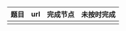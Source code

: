 | 题目 | url | 完成节点 | 未按时完成 |
|------|-----|----------|------------|
|      |     |          |            |